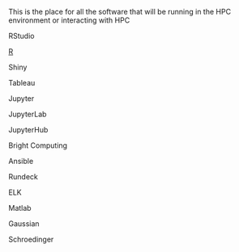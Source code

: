 This is the place for all the software that will be running in the HPC environment or interacting with HPC

RStudio


[R](https://github.com/Pomona-ITS/hpc/tree/master/applications/R)
  
Shiny

Tableau

Jupyter

JupyterLab

JupyterHub
  
Bright Computing

Ansible

Rundeck

ELK

Matlab

Gaussian

Schroedinger

